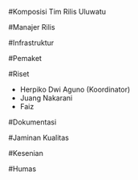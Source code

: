 #Komposisi Tim Rilis Uluwatu

#Manajer Rilis

#Infrastruktur

#Pemaket

#Riset

- Herpiko Dwi Aguno (Koordinator)
- Juang Nakarani
- Faiz

#Dokumentasi

#Jaminan Kualitas

#Kesenian

#Humas
